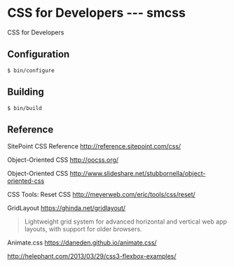 # CSS for Developers --- smcss

CSS for Developers

## Configuration

    $ bin/configure

## Building

    $ bin/build

## Reference

SitePoint CSS Reference
http://reference.sitepoint.com/css/

Object-Oriented CSS
http://oocss.org/

Object-Oriented CSS
http://www.slideshare.net/stubbornella/object-oriented-css

CSS Tools: Reset CSS
http://meyerweb.com/eric/tools/css/reset/

GridLayout
https://ghinda.net/gridlayout/
> Lightweight grid system for advanced horizontal and vertical web app
> layouts, with support for older browsers.

Animate.css
https://daneden.github.io/animate.css/

http://helephant.com/2013/03/29/css3-flexbox-examples/

